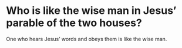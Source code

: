 # Who is like the wise man in Jesus’ parable of the two houses?

One who hears Jesus’ words and obeys them is like the wise man.
